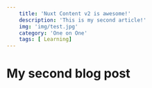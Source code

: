 ```yaml
---
    title: 'Nuxt Content v2 is awesome!'
    description: 'This is my second article!'
    img: 'img/test.jpg'
    category: 'One on One'
    tags: [ Learning]
---
```

# My second blog post